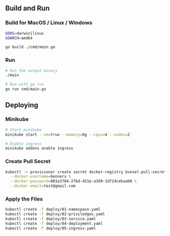 ## Build and Run

### Build for MacOS / Linux / Windows
```bash
GOOS=darwin|linux
GOARCH=amd64

go build ./cmd/main.go
```

### Run
```bash
# Run the output binary
./main

# Run with go run
go run cmd/main.go
```

## Deploying

### Minikube
```bash
# Start minikube
minikube start --vm=true --memory=8g --cpus=4 --nodes=2

# Enable ingress
minikube addons enable ingress
```

### Create Pull Secret

```bash
kubectl -n provisioner create secret docker-registry bvesel-pull-secret \
  --docker-username=bennerv \
  --docker-password=801e3784-276d-451e-a3d9-1d714cebaab0 \
  --docker-email=test@gmail.com
```

### Apply the Files
```bash
kubectl create -f deploy/01-namespace.yaml
kubectl create -f deploy/02-priviledges.yaml
kubectl create -f deploy/03-service.yaml
kubectl create -f deploy/04-deployment.yaml
kubectl create -f deploy/05-ingress.yaml
```
 